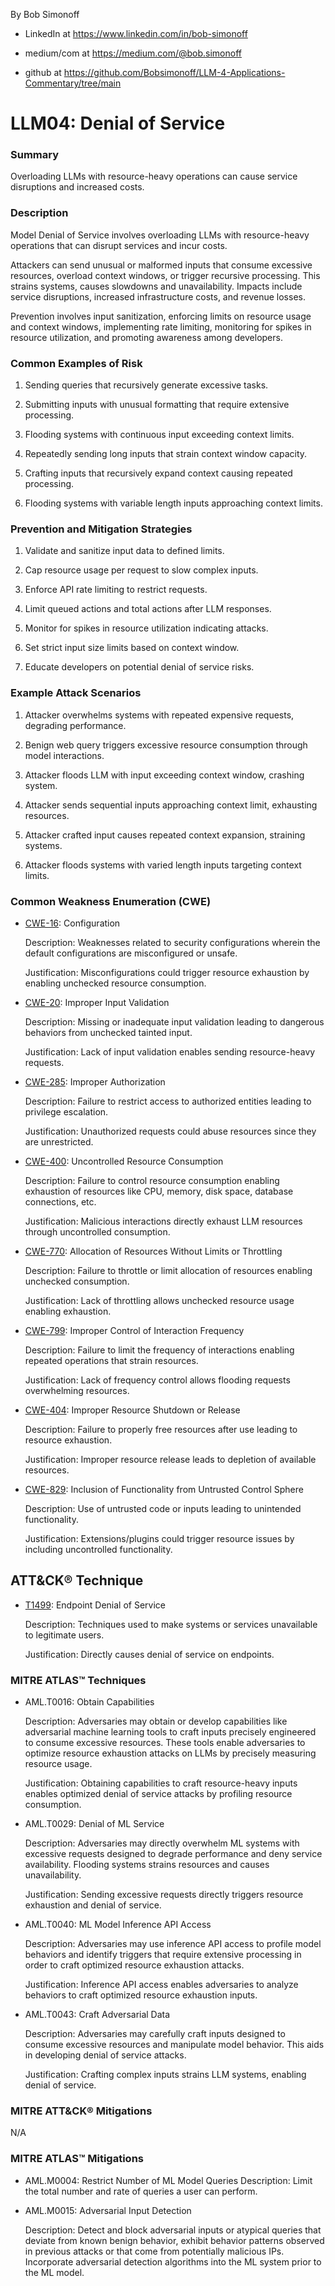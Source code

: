 By Bob Simonoff

- LinkedIn at https://www.linkedin.com/in/bob-simonoff

- medium/com at https://medium.com/@bob.simonoff

- github at https://github.com/Bobsimonoff/LLM-4-Applications-Commentary/tree/main


# LLM04: Denial of Service

### Summary

Overloading LLMs with resource-heavy operations can cause service disruptions and increased costs.

### Description

Model Denial of Service involves overloading LLMs with resource-heavy operations that can disrupt services and incur costs. 

Attackers can send unusual or malformed inputs that consume excessive resources, overload context windows, or trigger recursive processing. This strains systems, causes slowdowns and unavailability. Impacts include service disruptions, increased infrastructure costs, and revenue losses.

Prevention involves input sanitization, enforcing limits on resource usage and context windows, implementing rate limiting, monitoring for spikes in resource utilization, and promoting awareness among developers.

### Common Examples of Risk

1. Sending queries that recursively generate excessive tasks. 

2. Submitting inputs with unusual formatting that require extensive processing.

3. Flooding systems with continuous input exceeding context limits. 

4. Repeatedly sending long inputs that strain context window capacity. 

5. Crafting inputs that recursively expand context causing repeated processing.

6. Flooding systems with variable length inputs approaching context limits.

### Prevention and Mitigation Strategies

1. Validate and sanitize input data to defined limits.

2. Cap resource usage per request to slow complex inputs. 

3. Enforce API rate limiting to restrict requests.

4. Limit queued actions and total actions after LLM responses.

5. Monitor for spikes in resource utilization indicating attacks.

6. Set strict input size limits based on context window. 

7. Educate developers on potential denial of service risks.

### Example Attack Scenarios

1. Attacker overwhelms systems with repeated expensive requests, degrading performance.

2. Benign web query triggers excessive resource consumption through model interactions.

3. Attacker floods LLM with input exceeding context window, crashing system. 

4. Attacker sends sequential inputs approaching context limit, exhausting resources.

5. Attacker crafted input causes repeated context expansion, straining systems.

6. Attacker floods systems with varied length inputs targeting context limits.


### Common Weakness Enumeration (CWE)

- [CWE-16](https://cwe.mitre.org/data/definitions/16.html): Configuration

  Description: Weaknesses related to security configurations wherein the default configurations are misconfigured or unsafe.

  Justification: Misconfigurations could trigger resource exhaustion by enabling unchecked resource consumption.

- [CWE-20](https://cwe.mitre.org/data/definitions/20.html): Improper Input Validation

  Description: Missing or inadequate input validation leading to dangerous behaviors from unchecked tainted input.

  Justification: Lack of input validation enables sending resource-heavy requests.

- [CWE-285](https://cwe.mitre.org/data/definitions/285.html): Improper Authorization

  Description: Failure to restrict access to authorized entities leading to privilege escalation.

  Justification: Unauthorized requests could abuse resources since they are unrestricted.

- [CWE-400](https://cwe.mitre.org/data/definitions/400.html): Uncontrolled Resource Consumption

  Description: Failure to control resource consumption enabling exhaustion of resources like CPU, memory, disk space, database connections, etc.

  Justification: Malicious interactions directly exhaust LLM resources through uncontrolled consumption.

- [CWE-770](https://cwe.mitre.org/data/definitions/770.html): Allocation of Resources Without Limits or Throttling

  Description: Failure to throttle or limit allocation of resources enabling unchecked consumption.

  Justification: Lack of throttling allows unchecked resource usage enabling exhaustion.

- [CWE-799](https://cwe.mitre.org/data/definitions/799.html): Improper Control of Interaction Frequency

  Description: Failure to limit the frequency of interactions enabling repeated operations that strain resources.

  Justification: Lack of frequency control allows flooding requests overwhelming resources.

- [CWE-404](https://cwe.mitre.org/data/definitions/404.html): Improper Resource Shutdown or Release

  Description: Failure to properly free resources after use leading to resource exhaustion.

  Justification: Improper resource release leads to depletion of available resources.

- [CWE-829](https://cwe.mitre.org/data/definitions/829.html): Inclusion of Functionality from Untrusted Control Sphere

  Description: Use of untrusted code or inputs leading to unintended functionality.

  Justification: Extensions/plugins could trigger resource issues by including uncontrolled functionality.

## ATT&CK® Technique

- [T1499](https://attack.mitre.org/techniques/T1499/): Endpoint Denial of Service

  Description: Techniques used to make systems or services unavailable to legitimate users.

  Justification: Directly causes denial of service on endpoints.


### MITRE ATLAS™ Techniques

- AML.T0016: Obtain Capabilities  

  Description: Adversaries may obtain or develop capabilities like adversarial machine learning tools to craft inputs precisely engineered to consume excessive resources. These tools enable adversaries to optimize resource exhaustion attacks on LLMs by precisely measuring resource usage.

  Justification: Obtaining capabilities to craft resource-heavy inputs enables optimized denial of service attacks by profiling resource consumption.

- AML.T0029: Denial of ML Service

  Description: Adversaries may directly overwhelm ML systems with excessive requests designed to degrade performance and deny service availability. Flooding systems strains resources and causes unavailability.

  Justification: Sending excessive requests directly triggers resource exhaustion and denial of service.

- AML.T0040: ML Model Inference API Access

  Description: Adversaries may use inference API access to profile model behaviors and identify triggers that require extensive processing in order to craft optimized resource exhaustion attacks.

  Justification: Inference API access enables adversaries to analyze behaviors to craft optimized resource exhaustion inputs.

- AML.T0043: Craft Adversarial Data

  Description: Adversaries may carefully craft inputs designed to consume excessive resources and manipulate model behavior. This aids in developing denial of service attacks.

  Justification: Crafting complex inputs strains LLM systems, enabling denial of service.


### MITRE ATT&CK® Mitigations

N/A


### MITRE ATLAS™ Mitigations

- AML.M0004: Restrict Number of ML Model Queries
  Description: Limit the total number and rate of queries a user can perform.

- AML.M0015: Adversarial Input Detection

  Description: Detect and block adversarial inputs or atypical queries that deviate from known benign behavior, exhibit behavior patterns observed in previous attacks or that come from potentially malicious IPs. Incorporate adversarial detection algorithms into the ML system prior to the ML model.
